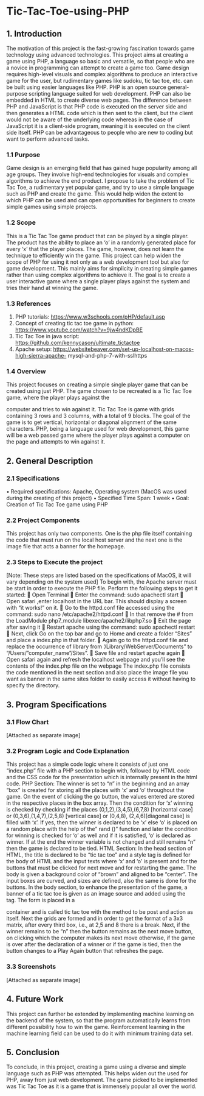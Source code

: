 # Tic-Tac-Toe-using-PHP
## 1.	Introduction
The motivation of this project is the fast-growing fascination towards game technology using advanced technologies. This project aims at creating a game using PHP, a language so basic and versatile, so that people who are a novice in programming can attempt to create a game too. Game design requires high-level visuals and complex algorithms to produce an interactive game for the user, but rudimentary games like sudoku, tic tac toe, etc. can be built using easier languages like PHP.
PHP is an open source general-purpose scripting language suited for web development. PHP can also be embedded in HTML to create diverse web pages. The difference between PHP and JavaScript is that PHP code is executed on the server side and then generates a HTML code which is then sent to the client, but the client would not be aware of the underlying code whereas in the case of JavaScript it is a client-side program, meaning it is executed on the client side itself. PHP can be advantageous to people who are new to coding but want to perform advanced tasks.

### 1.1	Purpose
Game design is an emerging field that has gained huge popularity among all age groups. They involve high-end technologies for visuals and complex algorithms to achieve the end product. I propose to take the problem of Tic Tac Toe, a rudimentary yet popular game, and try to use a simple language such as PHP and create the game. This would help widen the extent to which PHP can be used and can open opportunities for beginners to create simple games using simple projects.

### 1.2	Scope
This is a Tic Tac Toe game product that can be played by a single player. The product has the ability to place an ‘o’ in a randomly generated place for every ‘x’ that the player places. The game, however, does not learn the technique to efficiently win the game. This project can help widen the scope of PHP for using it not only as a web development tool but also for game development. This mainly aims for simplicity in creating simple games rather than using complex algorithms to achieve it. The goal is to create a user interactive game where a single player plays against the system and tries their hand at winning the game.

### 1.3	References
1.	PHP tutorials: https://www.w3schools.com/pHP/default.asp
2.	Concept	of	creating	tic	tac	toe	game	in	python: https://www.youtube.com/watch?v=9jw4ndKDpBE
3.	Tic Tac Toe in java script: https://github.com/kennycason/ultimate_tictactoe
4.	Apache setup: https://websitebeaver.com/set-up-localhost-on-macos-high-sierra-apache- mysql-and-php-7-with-sslhttps

### 1.4	Overview
This project focuses on creating a simple single player game that can be created using just PHP. The game chosen to be recreated is a Tic Tac Toe game, where the player plays against the
 
computer and tries to win against it. Tic Tac Toe is game with grids containing 3 rows and 3 columns, with a total of 9 blocks. The goal of the game is to get vertical, horizontal or diagonal alignment of the same characters. PHP, being a language used for web development, this game will be a web passed game where the player plays against a computer on the page and attempts to win against it.

## 2.	General Description

### 2.1	Specifications
•	Required specifications: Apache, Operating system (MacOS was used during the creating of this project)
•	Specified Time Span: 1 week
•	Goal: Creation of Tic Tac Toe game using PHP

### 2.2	Project Components
This project has only two components. One is the php file itself containing the code that must run on the local host server and the next one is the image file that acts a banner for the homepage.

### 2.3	Steps to Execute the project
[Note: These steps are listed based on the specifications of MacOS, it will vary depending on the system used]
To begin with, the Apache server must be start in order to execute the PHP file. Perform the following steps to get it started:
	Open Terminal
	Enter the command:
sudo apachectl start
	Open safari ,enter localhost in the URL bar. This should display a screen with “it works!” on it.
	Go to the httpd.conf file accessed using the command: sudo nano /etc/apache2/httpd.conf
	In that remove the # from the LoadModule php7_module libexec/apache2/libphp7.so
	Exit the page after saving it
	Restart apache using the command: sudo apachectl restart
	Next, click Go on the top bar and go to Home and create a folder “Sites” and place a index.php in that folder.
	Again go to the httpd.conf file and replace the occurrence of library from ‘/Library/WebServer/Documents” to “/Users/”computer_name”/Sites”.
	Save file and restart apache again
	Open safari again and refresh the localhost webpage and you’ll see the contents of the index.php file on the webpage
The index.php file consists the code mentioned in the next section and also place the image file you want as banner in the same sites folder to easily access it without having to specify the directory.
 
## 3.	Program Specifications
### 3.1	Flow Chart
[Attached as separate image]
### 3.2	Program Logic and Code Explanation
This project has a simple code logic where it consists of just one “index.php” file with a PHP section to begin with, followed by HTML code and the CSS code for the presentation which is internally present in the html code.
PHP Section:
The winner is set to “n” in the beginning and an array “box” is created for storing all the places with ‘x’ and ‘o’ throughout the game. On the event of clicking the go button, the values entered are stored in the respective places in the box array. Then the condition for ‘x’ winning is checked by checking if the places (0,1,2),(3,4,5),(6,7,8) [horizontal case] or (0,3,6),(1,4,7),(2,5,8)  [vertical case] or (0,4,8), (2,4,6)[diagonal case] is filled with ‘x’. If yes, then the winner is declared to be ‘x’ else ‘o’ is placed on a random place with the help of the” rand ()” function and later the condition for winning is checked for ‘o’ as well and if it is satisfied, ‘o’ is declared as winner. If at the end the winner variable is not changed and still remains “n” then the game is declared to be tied.
HTML Section:
In the head section of HTML, the title is declared to be “tic tac toe” and a style tag is defined for the body of HTML and the input texts where ‘x’ and ‘o’ is present and for the buttons that must be clicked for next move and for restarting the game. The body is given a background color of “brown” and aligned to be “center”. The input boxes are curved, and sizes are defined, also the same is done for the buttons.
In the body section, to enhance the presentation of the game, a banner of a tic tac toe is given as an image source and added using the <img> tag. The form is placed in a <div> container and is called tic tac toe with the method to be post and action as itself. Next the grids are formed and in order to get the format of a 3x3 matrix, after every third box, i.e., at 2,5 and 8 there is a break. Next, if the winner remains to be “n” then the button remains as the next move button, on clicking which the computer makes its next move otherwise, if the game is over after the declaration of a winner or if the game is tied, then the button changes to a Play Again button that refreshes the page.
 
### 3.3	Screenshots
[Attached as separate image]
## 4.	Future Work
This project can further be extended by implementing machine learning on the backend of the system, so that the program automatically learns from different possibility how to win the game. Reinforcement learning in the machine learning field can be used to do it with minimum training data set.

## 5.	Conclusion
To conclude, in this project, creating a game using a diverse and simple language such as PHP was attempted. This helps widen out the used for PHP, away from just web development. The game picked to be implemented was Tic Tac Toe as it is a game that is immensely popular all over the world.
